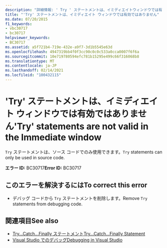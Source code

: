 ```yaml
---
description: "詳細情報: ' Try ' ステートメントは、イミディエイトウィンドウでは有効ではありません"
title: "'Try' ステートメントは、イミディエイト ウィンドウでは有効ではありません"
ms.date: 07/20/2015
f1_keywords:
- vbc30717
- bc30717
helpviewer_keywords:
- BC30717
ms.assetid: a5f721b4-719e-432e-a9f7-3d1b5545e63d
ms.openlocfilehash: 4947319bb4f0f3cc90c0c0c533a0cca0007f6f6a
ms.sourcegitcommit: 10e719780594efc781b15295e499c66f316068b8
ms.translationtype: MT
ms.contentlocale: ja-JP
ms.lasthandoff: 02/14/2021
ms.locfileid: "100432115"
---
```

# <a name="try-statements-are-not-valid-in-the-immediate-window"></a><span data-ttu-id="19b0a-103">'Try' ステートメントは、イミディエイト ウィンドウでは有効ではありません</span><span class="sxs-lookup"><span data-stu-id="19b0a-103">'Try' statements are not valid in the Immediate window</span></span>

<span data-ttu-id="19b0a-104">`Try` ステートメントは、ソース コードでのみ使用できます。</span><span class="sxs-lookup"><span data-stu-id="19b0a-104">`Try` statements can only be used in source code.</span></span>  
  
 <span data-ttu-id="19b0a-105">**エラー ID:** BC30717</span><span class="sxs-lookup"><span data-stu-id="19b0a-105">**Error ID:** BC30717</span></span>  
  
## <a name="to-correct-this-error"></a><span data-ttu-id="19b0a-106">このエラーを解決するには</span><span class="sxs-lookup"><span data-stu-id="19b0a-106">To correct this error</span></span>  
  
- <span data-ttu-id="19b0a-107">デバッグ コードから `Try` ステートメントを削除します。</span><span class="sxs-lookup"><span data-stu-id="19b0a-107">Remove `Try` statements from debugging code.</span></span>  
  
## <a name="see-also"></a><span data-ttu-id="19b0a-108">関連項目</span><span class="sxs-lookup"><span data-stu-id="19b0a-108">See also</span></span>

- [<span data-ttu-id="19b0a-109">Try...Catch...Finally ステートメント</span><span class="sxs-lookup"><span data-stu-id="19b0a-109">Try...Catch...Finally Statement</span></span>](../language-reference/statements/try-catch-finally-statement.md)
- [<span data-ttu-id="19b0a-110">Visual Studio でのデバッグ</span><span class="sxs-lookup"><span data-stu-id="19b0a-110">Debugging in Visual Studio</span></span>](/visualstudio/debugger/debugger-feature-tour)
